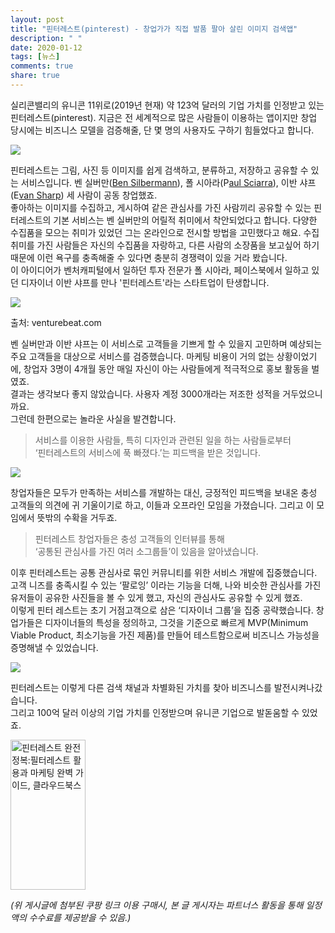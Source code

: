 ```yaml
---
layout: post
title: "핀터레스트(pinterest) - 창업가가 직접 발품 팔아 살린 이미지 검색앱"
description: " "
date: 2020-01-12
tags: [뉴스]
comments: true
share: true
---
```



실리콘밸리의  유니콘 11위로(2019년  현재) 약 123억  달러의  기업  가치를  인정받고  있는  핀터레스트(pinterest). 지금은  전  세계적으로  많은  사람들이  이용하는  앱이지만  창업  당시에는  비즈니스  모델을  검증해줄, 단  몇  명의  사용자도  구하기  힘들었다고  합니다.  

[![](https://post-phinf.pstatic.net/MjAyMDA4MjRfNzAg/MDAxNTk4MjYyMDYwNDc4.F9WfKP0mfcSlEs_gb1lpZnsqTQg9Ijw7BCh7IlkixbYg.zT__XfRUk-q5XRnOpl3bIT1mofUrMRLMex4OsixyNs4g.PNG/%ED%95%80%ED%84%B01.png?type=w1200)](https://post.naver.com/viewer/postView.nhn?volumeNo=29205146&memberNo=24413396&searchKeyword=%ED%95%80%ED%84%B0%20%EB%A0%88%EC%8A%A4%ED%8A%B8&searchRank=1#)

  
핀터레스트는  그림, 사진  등  이미지를  쉽게  검색하고, 분류하고, 저장하고  공유할  수  있는  서비스입니다. 벤  실버만([Ben Silbermann](https://en.wikipedia.org/wiki/Ben_Silbermann)), 폴  시아라(P[aul Sciarra](https://en.wikipedia.org/wiki/Paul_Sciarra)), 이반  샤프(E[van Sharp](https://en.wikipedia.org/wiki/Evan_Sharp)) 세  사람이  공동  창업했죠.  
좋아하는  이미지를  수집하고, 게시하여  같은  관심사를  가진  사람끼리  공유할  수  있는  핀터레스트의  기본  서비스는  벤  실버만의  어릴적  취미에서  착안되었다고  합니다. 다양한  수집품을  모으는  취미가  있었던 그는 온라인으로  전시할  방법을  고민했다고  해요. 수집  취미를  가진  사람들은  자신의  수집품을  자랑하고, 다른  사람의  소장품을  보고싶어  하기  때문에  이런  욕구를  충족해줄  수  있다면  충분히  경쟁력이  있을  거라  봤습니다.  
이  아이디어가  벤처캐피털에서  일하던  투자  전문가  폴  시아라, 페이스북에서  일하고  있던  디자이너  이반  샤프를  만나 '핀터레스트'라는  스타트업이  탄생합니다.  

[![](https://post-phinf.pstatic.net/MjAyMDA4MjRfMjU0/MDAxNTk4MjYyMTIwNzY2.UnN4KbaSPWgKApxj5NtyeJXwpWd9_0MC58LZYMMF4pIg.8cHQQBI-aMRKz4LU6WbnGWQbbGm8OQS0dbaD5A1IXdIg.PNG/%ED%95%80%ED%84%B02.png?type=w1200)](https://post.naver.com/viewer/postView.nhn?volumeNo=29205146&memberNo=24413396&searchKeyword=%ED%95%80%ED%84%B0%20%EB%A0%88%EC%8A%A4%ED%8A%B8&searchRank=1#)

출처: venturebeat.com

벤  실버만과  이반  샤프는  이  서비스로  고객들을  기쁘게  할  수  있을지  고민하며  예상되는  주요  고객들을  대상으로  서비스를  검증했습니다. 마케팅  비용이  거의  없는  상황이었기에, 창업자 3명이 4개월  동안  매일 자신이  아는  사람들에게  적극적으로  홍보  활동을  벌였죠.  
결과는  생각보다  좋지  않았습니다. 사용자  계정 3000개라는  저조한  성적을  거두었으니까요.  
그런데  한편으로는  놀라운  사실을  발견합니다.

> 서비스를 이용한 사람들, 특히 디자인과 관련된 일을 하는 사람들로부터  
> ‘핀터레스트의 서비스에 푹 빠졌다.’는 피드백을 받은 것입니다.

[![](https://post-phinf.pstatic.net/MjAyMDA4MjRfMTMz/MDAxNTk4MjYyMjE5MzQw.JdQTdFFRwh_NZ1ntDIsTMS4IfasP-Ic6XxJ8L30ZBqog.s68VIyDsbj4WM76QNycHJCEZK0rfjb7zl7VD6deUjAIg.PNG/%EC%8A%A4%ED%81%AC%EB%A6%B0%EC%83%B7_2020-08-24_%EC%98%A4%ED%9B%84_6.24.55.png?type=w1200)](https://post.naver.com/viewer/postView.nhn?volumeNo=29205146&memberNo=24413396&searchKeyword=%ED%95%80%ED%84%B0%20%EB%A0%88%EC%8A%A4%ED%8A%B8&searchRank=1#)

창업자들은  모두가  만족하는  서비스를  개발하는  대신, 긍정적인  피드백을  보내온  충성  고객들의  의견에  귀  기울이기로  하고, 이들과  오프라인  모임을  가졌습니다. 그리고  이  모임에서  뜻밖의  수확을  거두죠.  

> 핀터레스트 창업자들은 충성 고객들의 인터뷰를 통해  
> ‘공통된 관심사를 가진 여러 소그룹들’이 있음을 알아냈습니다.

이후  핀터레스트는  공통  관심사로  묶인  커뮤니티를  위한  서비스  개발에  집중했습니다. 고객  니즈를  충족시킬  수  있는 ‘팔로잉’ 이라는  기능을  더해, 나와  비슷한  관심사를  가진  유저들이  공유한  사진들을  볼  수  있게  했고, 자신의  관심사도  공유할  수  있게  했죠.  
이렇게  핀터  레스트는  초기  거점고객으로  삼은 ‘디자이너  그룹’을  집중  공략했습니다. 창업가들은  디자이너들의  특성을  정의하고, 그것을  기준으로  빠르게 MVP(Minimum Viable Product, 최소기능을  가진  제품)를  만들어  테스트함으로써  비즈니스  가능성을  증명해낼  수  있었습니다.  

[![](https://post-phinf.pstatic.net/MjAyMDA4MjRfMjkw/MDAxNTk4MjYyNjcxODMy._RUs7ab88NTA_5qUyISS1Jjj0ffLM7GS12Bj6RaA0qIg.yS7ew78kn-OFuz_-cNh2niHwl6e8X_LVhhv_yDs5ns4g.PNG/%EC%8A%A4%ED%81%AC%EB%A6%B0%EC%83%B7_2020-08-24_%EC%98%A4%ED%9B%84_6.49.36.png?type=w1200)](https://post.naver.com/viewer/postView.nhn?volumeNo=29205146&memberNo=24413396&searchKeyword=%ED%95%80%ED%84%B0%20%EB%A0%88%EC%8A%A4%ED%8A%B8&searchRank=1#)

  
핀터레스트는  이렇게  다른  검색  채널과  차별화된  가치를  찾아  비즈니스를  발전시켜나갔습니다.  
그리고 100억  달러  이상의  기업  가치를  인정받으며  유니콘  기업으로  발돋움할  수  있었죠.

<a href="https://coupa.ng/bPsDEO" target="_blank" referrerpolicy="unsafe-url"><img src="https://static.coupangcdn.com/image/affiliate/banner/a5bc33efcd0e7f3b59d384d58e588969@2x.jpg" alt="핀터레스트 완전정복:필터레스트 활용과 마케팅 완벽 가이드, 클라우드북스" width="120" height="240"></a>

_(위 게시글에 첨부된 쿠팡 링크 이용 구매시, 본 글 게시자는 파트너스 활동을 통해 일정액의 수수료를 제공받을 수 있음.)_